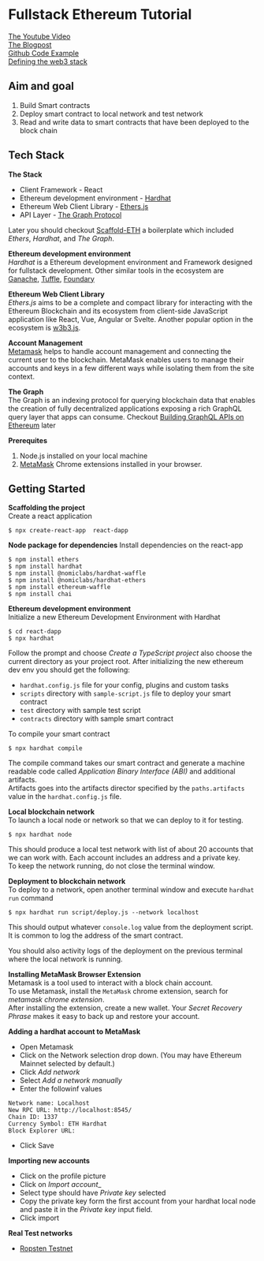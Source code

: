 # Fullstack Ethereum Tutorial   
[The Youtube Video](https://www.youtube.com/watch?v=a0osIaAOFSE)  
[The Blogpost](https://dev.to/dabit3/the-complete-guide-to-full-stack-ethereum-development-3j13)  
[Github Code Example](https://github.com/dabit3/full-stack-ethereum)  
[Defining the web3 stack](https://edgeandnode.com/blog/defining-the-web3-stack/)

## Aim and goal
1. Build Smart contracts
2. Deploy smart contract to local network and test network
3. Read and write data to smart contracts that have been deployed to the block chain

## Tech Stack
__The Stack__  
* Client Framework - React
* Ethereum development environment - [Hardhat](https://hardhat.org/)
* Ethereum Web Client Library - [Ethers.js](https://docs.ethers.io/v5/)
* API Layer - [The Graph Protocol](https://thegraph.com/)  

Later you should  checkout [Scaffold-ETH](https://github.com/scaffold-eth/scaffold-eth) a boilerplate which included _Ethers_, _Hardhat_, and _The Graph_.  

__Ethereum development environment__  
_Hardhat_ is a Ethereum development environment and Framework designed for fullstack development. Other similar tools in the ecosystem are [Ganache](https://www.trufflesuite.com/ganache), [Tuffle](https://www.trufflesuite.com/), [Foundary](https://www.paradigm.xyz/2021/12/introducing-the-foundry-ethereum-development-toolbox/)

__Ethereum Web Client Library__   
_Ethers.js_ aims to be a complete and compact library for interacting with the Ethereum Blockchain and its ecosystem from client-side JavaScript application like React, Vue, Angular or Svelte. Another popular option in the ecosystem is [w3b3.js](https://web3js.readthedocs.io/en/v1.3.4/).  

__Account Management__  
[Metamask](https://metamask.io/download.html) helps to handle account  management and connecting the current user to the blockchain. MetaMask enables users to manage their accounts and keys in a few different ways while isolating them from the site context.

__The Graph__  
The Graph is an indexing protocol for querying blockchain data that enables the creation of fully decentralized applications exposing a rich GraphQL query layer that apps can consume. Checkout [Building GraphQL APIs on Ethereum](https://dev.to/edge-and-node/building-graphql-apis-on-ethereum-4poa) later

__Prerequites__  
1. Node.js installed on your local machine
2. [MetaMask](https://metamask.io) Chrome extensions installed in your browser.

## Getting Started
__Scaffolding the project__  
Create a react application
```
$ npx create-react-app  react-dapp
```  
__Node package for dependencies__
Install dependencies on the react-app
```
$ npm install ethers
$ npm install hardhat
$ npm install @nomiclabs/hardhat-waffle
$ npm install @nomiclabs/hardhat-ethers
$ npm install ethereum-waffle
$ npm install chai
```  

__Ethereum development environment__  
Initialize a new Ethereum Development Environment with Hardhat
```
$ cd react-dapp
$ npx hardhat
```  
Follow the prompt and choose _Create a TypeScript project_ also choose the current directory as your project root. After initializing the new ethereum dev env you should get the following:
* `hardhat.config.js` file for your config, plugins and custom tasks
* `scripts` directory with `sample-script.js` file to deploy your smart contract
* `test` directory with sample test script
* `contracts` directory with sample smart contract  

To compile your smart contract
```
$ npx hardhat compile
```  
The compile command takes our smart contract and
generate a machine readable code called _Application Binary Interface (ABI)_ and additional artifacts.  
Artifacts goes into the artifacts director specified by the `paths.artifacts` value in the `hardhat.config.js` file.  

__Local blockchain network__  
To launch a local node or network so that we can deploy to it for testing.  
```
$ npx hardhat node
```
This should produce a local test network with list of about 20 accounts that we can work with. Each account includes an address and a private key.   
To keep the network running, do not close the terminal window.

__Deployment to blockchain network__  
To deploy to a network, open another terminal window and execute `hardhat run` command
```
$ npx hardhat run script/deploy.js --network localhost
```  
This should output whatever `console.log` value from the deployment script. It is common to log the address of the smart contract.  

You should also activity logs of the deployment on the previous terminal where the local network is running.   

__Installing MetaMask Browser Extension__  
Metamask  is a tool used to interact with a block chain account.  
To use Metamask, install the `MetaMask` chrome extension, search for _metamask chrome extension_.  
After installing the extension, create a new wallet. Your _Secret Recovery Phrase_ makes it easy to back up and restore your account.  

__Adding a hardhat account to MetaMask__    
* Open Metamask
* Click on the Network selection drop down. (You may have Ethereum Mainnet selected by default.)
* Click _Add network_  
* Select _Add a network manually_  
* Enter the followinf values
```
Network name: Localhost
New RPC URL: http://localhost:8545/
Chain ID: 1337
Currency Symbol: ETH Hardhat
Block Explorer URL:
```
* Click Save

__Importing new accounts__  
* Click on the profile picture
* Click on _Import account__
* Select type should have _Private key_ selected
* Copy the private key form the first account from your hardhat local node and paste it in the _Private key_ input field.  
* Click import

__Real Test networks__  
* [Ropsten Testnet](https://ropsten.etherscan.io/)
